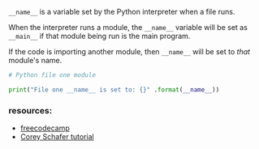 `__name__` is a variable set by the Python interpreter when a file runs.

When the interpreter runs a module, the `__name__` variable will be set as `__main__` if that module being run is the main program.

If the code is importing another module, then `__name__` will be set to *that* module's name.

```python
# Python file one module

print("File one __name__ is set to: {}" .format(__name__))
```

### resources:
- [freecodecamp](https://www.freecodecamp.org/news/if-name-main-python-example/) 
- [Corey Schafer tutorial](https://youtu.be/sugvnHA7ElY)
